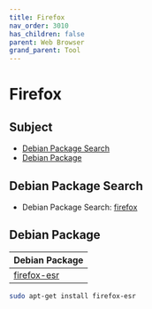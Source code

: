 ```yaml
---
title: Firefox
nav_order: 3010
has_children: false
parent: Web Browser
grand_parent: Tool
---
```



# Firefox


## Subject

* [Debian Package Search](#debian-package-search)
* [Debian Package](#debian-package)



## Debian Package Search

* Debian Package Search: [firefox](https://packages.debian.org/search?searchon=names&keywords=firefox)


## Debian Package

| Debian Package |
| --- |
| [firefox-esr](https://packages.debian.org/stable/firefox-esr) |

``` sh
sudo apt-get install firefox-esr
```
